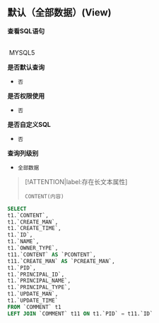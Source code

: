 ## 默认（全部数据）(View) <!-- {docsify-ignore-all} -->



<p class="panel-title"><b>查看SQL语句</b></p>
<br>

<el-row>
&nbsp;<el-tag @click="MYSQL5 = true">MYSQL5</el-tag>
</el-row>

<br>
<p class="panel-title"><b>是否默认查询</b></p>

* `否`

<p class="panel-title"><b>是否权限使用</b></p>

* `否`

<p class="panel-title"><b>是否自定义SQL</b></p>

* `否`

<p class="panel-title"><b>查询列级别</b></p>

* `全部数据`

> [!ATTENTION|label:存在长文本属性]
>
> `CONTENT(内容)`






<el-dialog v-model="MYSQL5" title="MYSQL5">

```sql
SELECT
t1.`CONTENT`,
t1.`CREATE_MAN`,
t1.`CREATE_TIME`,
t1.`ID`,
t1.`NAME`,
t1.`OWNER_TYPE`,
t11.`CONTENT` AS `PCONTENT`,
t11.`CREATE_MAN` AS `PCREATE_MAN`,
t1.`PID`,
t1.`PRINCIPAL_ID`,
t1.`PRINCIPAL_NAME`,
t1.`PRINCIPAL_TYPE`,
t1.`UPDATE_MAN`,
t1.`UPDATE_TIME`
FROM `COMMENT` t1 
LEFT JOIN `COMMENT` t11 ON t1.`PID` = t11.`ID` 


```

</el-dialog>

<script>
 const { createApp } = Vue
  createApp({
    data() {
      return {
                MYSQL5 : false
        
      }
    },
    methods: {
    }
  }).use(ElementPlus).mount('#app')
</script>